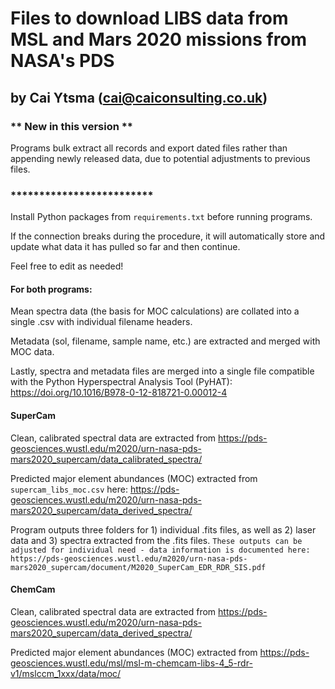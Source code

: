 # Files to download LIBS data from MSL and Mars 2020 missions from NASA's PDS
## by Cai Ytsma (cai@caiconsulting.co.uk)

### ** New in this version ** 
Programs bulk extract all records and export dated files rather than appending newly released data, due to potential adjustments to previous files.
### *************************

Install Python packages from `requirements.txt` before running programs. 

If the connection breaks during the procedure, it will automatically store and update what data it has pulled so far and then continue.

Feel free to edit as needed!

#### For both programs:

Mean spectra data (the basis for MOC calculations) are collated into a single .csv with individual filename headers.

Metadata (sol, filename, sample name, etc.) are extracted and merged with MOC data. 

Lastly, spectra and metadata files are merged into a single file compatible with the Python Hyperspectral Analysis Tool (PyHAT): https://doi.org/10.1016/B978-0-12-818721-0.00012-4 

#### SuperCam
Clean, calibrated spectral data are extracted from https://pds-geosciences.wustl.edu/m2020/urn-nasa-pds-mars2020_supercam/data_calibrated_spectra/

Predicted major element abundances (MOC) extracted from `supercam_libs_moc.csv` here: https://pds-geosciences.wustl.edu/m2020/urn-nasa-pds-mars2020_supercam/data_derived_spectra/

Program outputs three folders for 1) individual .fits files, as well as 2) laser data and 3) spectra extracted from the .fits files. `These outputs can be adjusted for individual need - data information is documented here: https://pds-geosciences.wustl.edu/m2020/urn-nasa-pds-mars2020_supercam/document/M2020_SuperCam_EDR_RDR_SIS.pdf`

#### ChemCam
Clean, calibrated spectral data are extracted from https://pds-geosciences.wustl.edu/m2020/urn-nasa-pds-mars2020_supercam/data_derived_spectra/

Predicted major element abundances (MOC) extracted from https://pds-geosciences.wustl.edu/msl/msl-m-chemcam-libs-4_5-rdr-v1/mslccm_1xxx/data/moc/
